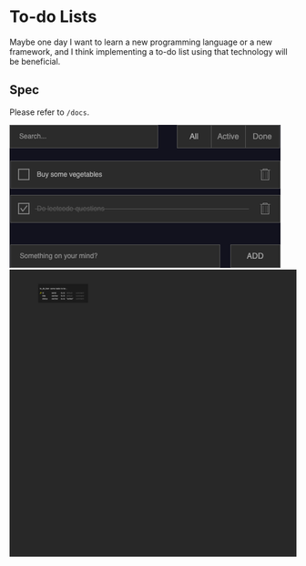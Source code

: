 # To-do Lists

Maybe one day I want to learn a new programming language or a new framework, and I think implementing a to-do list using that technology will be beneficial.

## Spec

Please refer to `/docs`.

![UI](docs/ui.png)
![Schema](docs/schema.png)
